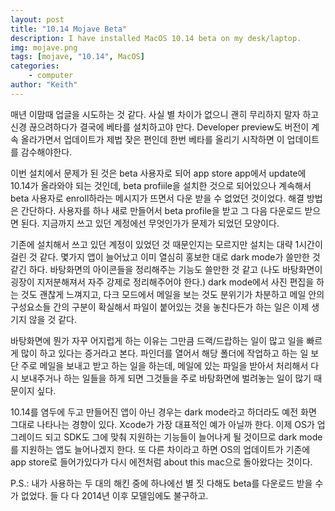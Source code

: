```yaml
---
layout: post
title: "10.14 Mojave Beta"
description: I have installed MacOS 10.14 beta on my desk/laptop.
img: mojave.png
tags: [mojave, "10.14", MacOS]
categories:
    - computer
author: "Keith"
---
```


매년 이맘때 업글을 시도하는 것 같다. 사실 별 차이가 없으니 괜히 무리하지 말자 하고 신경 끊으려하다가 결국에 베타를 설치하고야 만다. Developer preview도 버전이 계속 올라가면서 업데이트가 제법 잦은 편인데 한번 베타를 올리기 시작하면 이 업데이트를 감수해야한다. 

이번 설치에서 문제가 된 것은 beta 사용자로 되어 app store app에서 update에 10.14가 올라와야 되는 것인데, beta profiile을 설치한 것으로 되어있으나 계속해서 beta 사용자로 enroll하라는 메시지가 뜨면서 다운 받을 수 없었던 것이었다. 해결 방법은 간단하다. 사용자를 하나 새로 만들어서 beta profile을 받고 그 다음 다운로드 받으면 된다. 지금까지 쓰고 있던 계정에선 무엇인가가 문제가 되었던 모양이다.

기존에 설치해서 쓰고 있던 계정이 있었던 것 때문인지는 모르지만 설치는 대략 1시간이 걸린 것 같다. 몇가지 앱이 늘어났고 이미 열심히 홍보한 대로 dark mode가 쓸만한 것 같긴 하다. 바탕화면의 아이콘들을 정리해주는 기능도 쓸만한 것 같고 (나도 바탕화면이 굉장이 지저분해져서 자주 강제로 정리해주어야 한다.) dark mode에서 사진 편집을 하는 것도 괜찮게 느껴지고, 다크 모드에서 메일을 보는 것도 분위기가 차분하고 메일 안의 구성요소들 간의 구분이 확실해서 파일이 붙어있는 것을 놓친다든가 하는 일은 이제 생기지 않을 것 같다.

바탕화면에 뭔가 자꾸 어지럽게 하는 이유는 그만큼 드랙/드랍하는 일이 많고 일을 빠르게 많이 하고 있다는 증거라고 본다. 파인더를 열어서 해당 폴더에 작업하고 하는 일 보단 주로 메일을 보내고 받고 하는 일을 하는데, 메일에 있는 파일을 받아서 처리해서 다시 보내주거나 하는 일들을 하게 되면 그것들을 주로 바탕화면에 벌려놓는 일이 많기 때문이지 싶다.

10.14를 염두에 두고 만들어진 앱이 아닌 경우는 dark mode라고 하더라도 예전 화면 그대로 나타나는 경향이 있다. Xcode가 가장 대표적인 예가 아닐까 한다. 이제 OS가 업그레이드 되고 SDK도 그에 맞춰 지원하는 기능들이 늘어나게 될 것이므로 dark mode를 지원하는 앱도 늘어나겠지 한다. 또 다른 차이라고 하면 OS의 업데이트가 기존에 app store로 들어가있다가 다시 에전처럼 about this mac으로 돌아왔다는 것이다. 

P.S.: 내가 사용하는 두 대의 해킨 중에 하나에선 별 짓 다해도 beta를 다운로드 받을 수가 없었다. 들 다 다 2014년 이후 모델임에도 불구하고. 
